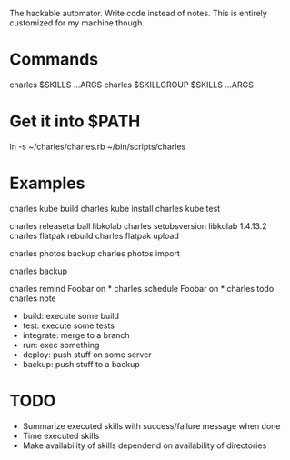 The hackable automator. Write code instead of notes.
This is entirely customized for my machine though.

# Commands

charles $SKILLS ...ARGS
charles $SKILLGROUP $SKILLS ...ARGS

# Get it into $PATH

ln -s ~/charles/charles.rb ~/bin/scripts/charles

# Examples

charles kube build
charles kube install
charles kube test

charles releasetarball libkolab
charles setobsversion libkolab 1.4.13.2
charles flatpak rebuild
charles flatpak upload

charles photos backup
charles photos import

charles backup

charles remind Foobar on *
charles schedule Foobar on *
charles todo
charles note

* build: execute some build
* test: execute some tests
* integrate: merge to a branch
* run: exec something
* deploy: push stuff on some server
* backup: push stuff to a backup

# TODO
* Summarize executed skills with success/failure message when done
* Time executed skills
* Make availability of skills dependend on availability of directories
